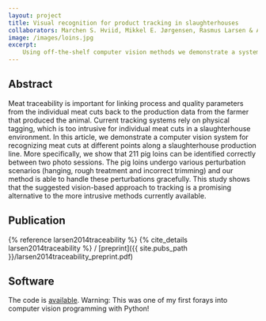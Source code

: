 ```yaml
---
layout: project
title: Visual recognition for product tracking in slaughterhouses
collaborators: Marchen S. Hviid, Mikkel E. Jørgensen, Rasmus Larsen & Anders L. Dahl
image: /images/loins.jpg
excerpt:
    Using off-the-shelf computer vision methods we demonstrate a system for recognizing meat cuts at different points along a slaughterhouse production line. Our results shows that the suggested approach is a promising alternative to the more intrusive methods currently available.
---
```


## Abstract
Meat traceability is important for linking process and quality parameters from the individual meat cuts back to the production data from the farmer that produced the animal.
Current tracking systems rely on physical tagging, which is too intrusive for individual meat cuts in a slaughterhouse environment.
In this article, we demonstrate a computer vision system for recognizing meat cuts at different points along a slaughterhouse production line.
More specifically, we show that 211 pig loins can be identified correctly between two photo sessions.
The pig loins undergo various perturbation scenarios (hanging, rough treatment and incorrect trimming) and our method is able to handle these perturbations gracefully.
This study shows that the suggested vision-based approach to tracking is a promising alternative to the more intrusive methods currently available.

## Publication
{% reference larsen2014traceability %}
{% cite_details larsen2014traceability %}
/ [preprint]({{ site.pubs_path }}/larsen2014traceability_preprint.pdf)

## Software
The code is [available][code]. Warning: This was one of my first forays into computer vision programming with Python!


[code]: http://github.com/andersbll/meat_tracing
